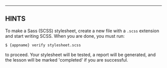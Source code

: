 ---
## HINTS

To make a Sass (SCSS) stylesheet, create a new file with a `.scss` extension and start writing SCSS. When you are done, you must run:

```sh
$ {appname} verify stylesheet.scss
```

to proceed. Your stylesheet will be tested, a report will be generated, and the lesson will be marked 'completed' if you are successful.
